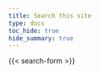```yaml
---
title: Search this site
type: docs
toc_hide: true
hide_summary: true
---
```

<!-- This file is under the copyright of Axoflow, and licensed under Apache License 2.0, except for using the Axoflow and AxoSyslog trademarks. -->
{{< search-form >}}
